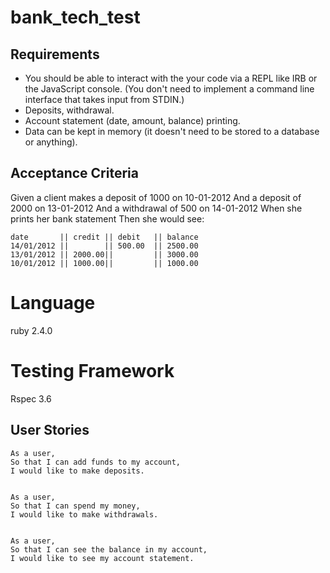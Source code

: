 # bank_tech_test
Requirements
-----
* You should be able to interact with the your code via a REPL like IRB or the JavaScript console. (You don't need to implement a command line interface that takes input from STDIN.)
* Deposits, withdrawal.
* Account statement (date, amount, balance) printing.
* Data can be kept in memory (it doesn't need to be stored to a database or anything).

Acceptance Criteria
-----
Given a client makes a deposit of 1000 on 10-01-2012 And a deposit of 2000 on 13-01-2012 And a withdrawal of 500 on 14-01-2012 When she prints her bank statement Then she would see:

```
date       || credit || debit   || balance
14/01/2012 ||        || 500.00  || 2500.00
13/01/2012 || 2000.00||         || 3000.00
10/01/2012 || 1000.00||         || 1000.00
```

# Language

 ruby 2.4.0

 # Testing Framework

 Rspec 3.6


User Stories
-----
```
As a user,
So that I can add funds to my account,
I would like to make deposits.


As a user,
So that I can spend my money,
I would like to make withdrawals.


As a user,
So that I can see the balance in my account,
I would like to see my account statement.

```
